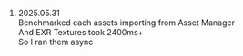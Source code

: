 1. 2025.05.31  
Benchmarked each assets importing from Asset Manager  
And EXR Textures took 2400ms+  
So I ran them async  
